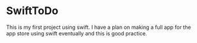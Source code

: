 # SwiftToDo
This is my first project using swift. I have a plan on making a full app for the app store using swift eventually and this is good practice.
